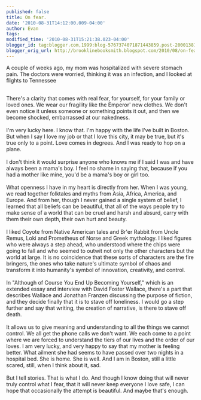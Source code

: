 ```yaml
---
published: false
title: On fear.
date: '2010-08-31T14:12:00.009-04:00'
author: Evan
tags: 
modified_time: '2010-08-31T15:21:38.023-04:00'
blogger_id: tag:blogger.com,1999:blog-5767374071871443859.post-2000138125949809220
blogger_orig_url: http://brooklinebooksmith.blogspot.com/2010/08/on-fear.html
---
```


A couple of weeks ago, my mom was hospitalized with severe stomach pain. The doctors were worried, thinking it was an infection, and I looked at flights to Tennessee<div><br /></div><div>There's a clarity that comes with real fear, for yourself, for your family or loved ones. We wear our fragility like the Emperor' new clothes. We don't even notice it unless someone or something points it out, and then we become shocked, embarrassed at our nakedness.</div><div><br /></div><div>I'm very lucky here. I know that. I'm happy with the life I've built in Boston. But when I say I love my job or that I love this city, it may be true, but it's true only to a point. Love comes in degrees. And I was ready to hop on a plane.</div><div><br /></div><div>I don't think it would surprise anyone who knows me if I said I was and have always been a mama's boy. I feel no shame in saying that, because if you had a mother like mine, you'd be a mama's boy or girl too.</div><div><br /></div><div>What openness I have in my heart is directly from her. When I was young, we read together folktales and myths from Asia, Africa, America, and Europe. And from her, though I never gained a single system of belief, I learned that all beliefs can be beautiful, that all of the ways people try to make sense of a world that can be cruel and harsh and absurd, carry with them their own depth, their own hurt and beauty.</div><div><br /></div><div>I liked Coyote from Native American tales and Br'er Rabbit from Uncle Remus, Loki and Prometheus of Norse and Greek mythology. I liked figures who were always a step ahead, who understood where the chips were going to fall and who seemed to outwit not only the other characters but the world at large. It is no coincidence that these sorts of characters are the fire bringers, the ones who take nature's ultimate symbol of chaos and transform it into humanity's symbol of innovation, creativity, and control.</div><div><br /></div><div>In "Although of Course You End Up Becoming Yourself," which is an extended essay and interview with David Foster Wallace, there's a part that describes Wallace and Jonathan Franzen discussing the purpose of fiction, and they decide finally that it is to stave off loneliness. I would go a step further and say that writing, the creation of narrative, is there to stave off death.</div><div><br /></div><div>It allows us to give meaning and understanding to all the things we cannot control. We all get the phone calls we don't want. We each come to a point where we are forced to understand the tiers of our lives and the order of our loves. I am very lucky, and very happy to say that my mother is feeling better. What ailment she had seems to have passed over two nights in a hospital bed. She is home. She is well. And I am in Boston, still a little scared, still, when I think about it, sad.</div><div><br /></div><div>But I tell stories. That is what I do. And though I know doing that will never truly control what I fear, that it will never keep everyone I love safe, I can hope that occasionally the attempt is beautiful. And maybe that's enough.</div>